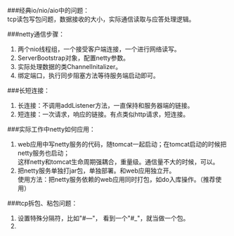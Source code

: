 ###经典io/nio/aio中的问题：    
tcp读包写包问题，数据接收的大小，实际通信读取与应答处理逻辑。  

  
###netty通信步骤：  
 1. 两个nio线程组，一个接受客户端连接，一个进行网络读写。  
 2. ServerBootstrap对象，配置netty参数。  
 3. 实际处理数据的类ChannelInitalizer。  
 4. 绑定端口，执行同步阻塞方法等待服务端启动即可。  
  
###长短连接：  
 1. 长连接：不调用addListener方法，一直保持和服务器端的链接。    
 2. 短连接：一次请求，响应的链接。有点类似http请求，短连接。  

  
###实际工作中netty如何应用：  
 1. web应用中写netty服务的代码，随tomcat一起启动；在tomcat启动的时候把netty服务也启动；  
这样netty和tomcat生命周期强耦合，重量级。通信量不大的时候，可以。    
 2. 把netty服务单独打jar包，单独部署。和web应用独立开。  
使用方法：把netty服务依赖的web应用同时打包，如do入库操作。（推荐使用）  
  

###tcp拆包、粘包问题：  
 1. 设置特殊分隔符，比如"#—"， 看到一个"#_"，就当做一个包。  
 2. 